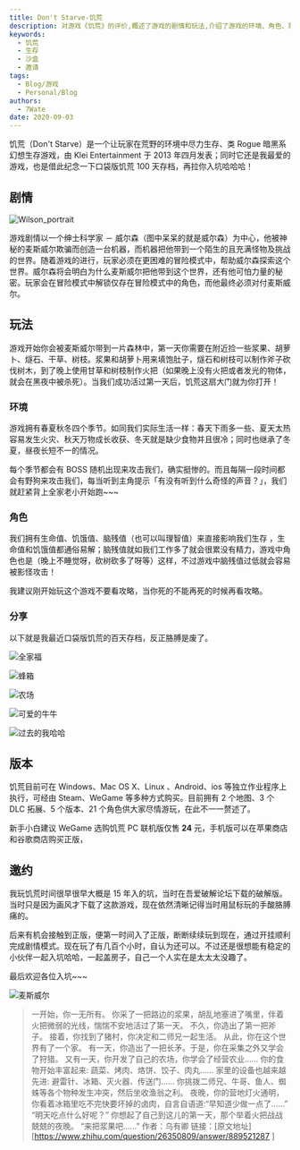 ```yaml
---
title: Don't Starve-饥荒
description: 对游戏《饥荒》的评价,概述了游戏的剧情和玩法,介绍了游戏的环境、角色、版本等信息,并表达了作者很喜欢这款游戏,希望能找到伙伴一起玩的愿望。
keywords:
  - 饥荒
  - 生存
  - 沙盒
  - 邀请
tags:
  - Blog/游戏
  - Personal/Blog
authors:
  - 7Wate
date: 2020-09-03
---
```


饥荒（Don't Starve）是一个让玩家在荒野的环境中尽力生存、类 Rogue 暗黑系幻想生存游戏，由 Klei Entertainment 于 2013 年四月发表；同时它还是我最爱的游戏，也是借此纪念一下口袋版饥荒 100 天存档，再拉你入坑哈哈哈！

## 剧情

![Wilson_portrait](https://static.7wate.com/img/2020/09/03/cc845e4409b74.jpg)

游戏剧情以一个绅士科学家 － 威尔森（图中呆呆的就是威尔森）为中心，他被神秘的麦斯威尔欺骗而创造一台机器，而机器把他带到一个陌生的且充满怪物及挑战的世界。随着游戏的进行，玩家必须在更困难的冒险模式中，帮助威尔森探索这个世界。威尔森将会明白为什么麦斯威尔把他带到这个世界，还有他可怕力量的秘密。玩家会在冒险模式中解锁仅存在冒险模式中的角色，而他最终必须对付麦斯威尔。

## 玩法

游戏开始你会被麦斯威尔带到一片森林中，第一天你需要在附近捡一些浆果、胡萝卜、燧石、干草、树枝。浆果和胡萝卜用来填饱肚子，燧石和树枝可以制作斧子砍伐树木，到了晚上使用甘草和树枝制作火把（如果晚上没有火把或者发光的物体，就会在黑夜中被杀死）。当我们成功活过第一天后，饥荒这扇大门就为你打开！

### 环境

游戏拥有春夏秋冬四个季节。如同我们实际生活一样：春天下雨多一些、夏天太热容易发生火灾、秋天万物成长收获、冬天就是缺少食物并且很冷；同时也继承了冬夏，昼夜长短不一的情况。

每个季节都会有 BOSS 随机出现来攻击我们，确实挺惨的。而且每隔一段时间都会有野狗来攻击我们，每当听到主角提示「有没有听到什么奇怪的声音？」，我们就赶紧背上全家老小开始跑~~~

### 角色

我们拥有生命值、饥饿值、脑残值（也可以叫理智值）来直接影响我们生存 ，生命值和饥饿值都通俗易解；脑残值就如我们工作多了就会很累没有精力，游戏中角色也是（晚上不睡觉呀，砍树砍多了呀等）这样，不过游戏中脑残值过低就会容易被影怪攻击！

我建议刚开始玩这个游戏不要看攻略，当你死的不能再死的时候再看攻略。

### 分享

以下就是我最近口袋版饥荒的百天存档，反正胳膊是废了。

![全家福](https://static.7wate.com/img/2020/09/03/e98926437ff01.jpg)

![蜂箱](https://static.7wate.com/img/2020/09/03/61d8fc2213b13.jpg)

![农场](https://static.7wate.com/img/2020/09/03/00c7d172062ee.jpg)

![可爱的牛牛](https://static.7wate.com/img/2020/09/03/ba4fbba5337eb.jpg)

![过去的我哈哈](https://static.7wate.com/img/2020/09/03/d86c643c71fa6.jpg)

## 版本

饥荒目前可在 Windows、Mac OS X、Linux 、Android、ios 等独立作业程序上执行，可经由 Steam、WeGame 等多种方式购买。目前拥有 2 个地图、3 个 DLC 拓展、5 个版本、21 个角色供大家尽情游玩，在此不一一赘述了。

新手小白建议 WeGame 选购饥荒 PC 联机版仅售 **24** 元，手机版可以在苹果商店和谷歌商店购买正版，

## 邀约

我玩饥荒时间很早很早大概是 15 年入的坑，当时在吾爱破解论坛下载的破解版。当时只是因为画风才下载了这款游戏，现在依然清晰记得当时用鼠标玩的手酸胳膊痛的。

后来有机会接触到正版，便第一时间入了正版，断断续续玩到现在，通过开挂顺利完成剧情模式。现在玩了有几百个小时，自认为还可以。不过还是很想能有稳定的小伙伴一起入坑哈哈，一起盖房子，自己一个人实在是太太太没趣了。

最后欢迎各位入坑~~~

![麦斯威尔](https://static.7wate.com/img/2020/09/03/cffec57ba62d0.jpg)

> 一开始，你一无所有。
> 你采了一把路边的浆果，胡乱地塞进了嘴里，伴着火把微弱的光线，惴惴不安地活过了第一天。
> 不久，你造出了第一把斧子。
> 接着，你找到了猪村，你决定和二师兄一起生活。
> 从此，你在这个世界有了一个家。
> 有一天，你造出了一把长矛。于是，你在采集之外又学会了狩猎。
> 又有一天，你开发了自己的农场，你学会了经营农业……
> 你的食物开始丰富起来: 蔬菜、烤肉、烙饼、饺子、肉丸……
> 家里的设备也越来越先进: 避雷针、冰箱、灭火器、传送门……
> 你挑拨二师兄、牛哥、鱼人、蜘蛛等各个物种发生冲突，然后坐收渔翁之利。
> 夜晚，你的营地灯火通明，你看着冰箱里吃不完快要坏掉的卤肉，自言自语道:“早知道少做一点了……”
> “明天吃点什么好呢？”
> 你想起了自己到这儿的第一天，那个举着火把战战兢兢的夜晚。
> “来把浆果吧……”
> 作者：乌有卿
> 链接：[原文地址][<https://www.zhihu.com/question/26350809/answer/889521287> ]
